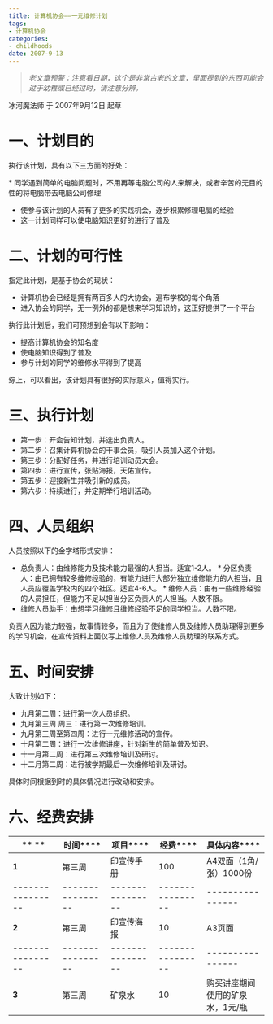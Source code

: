 ```yaml
---
title: 计算机协会——一元维修计划
tags:
- 计算机协会
categories:
- childhoods
date: 2007-9-13
---
```


> *老文章预警：注意看日期，这个是非常古老的文章，里面提到的东西可能会过于幼稚或已经过时，请注意分辨。*

冰河魔法师 于 2007年9月12日 起草

一、计划目的
====================

执行该计划，具有以下三方面的好处：

* 同学遇到简单的电脑问题时，不用再等电脑公司的人来解决，或者辛苦的无目的性的将电脑带去电脑公司修理
* 使参与该计划的人员有了更多的实践机会，逐步积累修理电脑的经验
* 这一计划同样可以使电脑知识更好的进行了普及

二、计划的可行性
========================

指定此计划，是基于协会的现状：

* 计算机协会已经是拥有两百多人的大协会，遍布学校的每个角落
* 进入协会的同学，无一例外的都是想来学习知识的，这正好提供了一个平台

执行此计划后，我们可预想到会有以下影响：

* 提高计算机协会的知名度
* 使电脑知识得到了普及
* 参与计划的同学的维修水平得到了提高

综上，可以看出，该计划具有很好的实际意义，值得实行。

三、执行计划
====================

* 第一步：开会告知计划，并选出负责人。
* 第二步：召集计算机协会的干事会员，吸引人员加入这个计划。
* 第三步：分配好任务，并进行培训动员大会。
* 第四步：进行宣传，张贴海报，天佑宣传。
* 第五步：迎接新生并吸引新的成员。
* 第六步：持续进行，并定期举行培训活动。

四、人员组织
====================

人员按照以下的金字塔形式安排：

* 总负责人：由维修能力及技术能力最强的人担当。适宜1-2人。
* 分区负责人：由已拥有较多维修经验的，有能力进行大部分独立维修能力的人担当，且人员应覆盖学校内的四个社区。适宜4-6人。
* 维修人员：由有一些维修经验的人员担任，但能力不足以担当分区负责人的人担当。人数不限。
* 维修人员助手：由想学习维修且维修经验不足的同学担当。人数不限。

负责人因为能力较强，故事情较多，而且为了使维修人员及维修人员助理得到更多的学习机会，在宣传资料上面仅写上维修人员及维修人员助理的联系方式。

五、时间安排
====================

大致计划如下：

* 九月第二周：进行第一次人员组织。
* 九月第三周 周三：进行第一次维修培训。
* 九月第三周至第四周：进行一元维修活动的宣传。
* 十月第二周：进行一次维修讲座，针对新生的简单普及知识。
* 十一月第二周：进行第三次维修培训及研讨。
* 十二月第二周：进行被学期最后一次维修培训及研讨。

具体时间根据到时的具体情况进行改动和安排。

六、经费安排
====================

| ** **          | **时间******   | **项目******   | **经费******   | **具体内容****** |
|----------------|----------------|----------------|----------------|----------------|
| **1**          | 第三周         | 印宣传手册     | 100            | A4双面（1角/张）1000份 |
|----------------|----------------|----------------|----------------|----------------|
| **2**          | 第三周         | 印宣传海报     | 10             | A3页面         |
|----------------|----------------|----------------|----------------|----------------|
| **3**          | 第三周         | 矿泉水         | 10             | 购买讲座期间使用的矿泉水，1元/瓶 |
